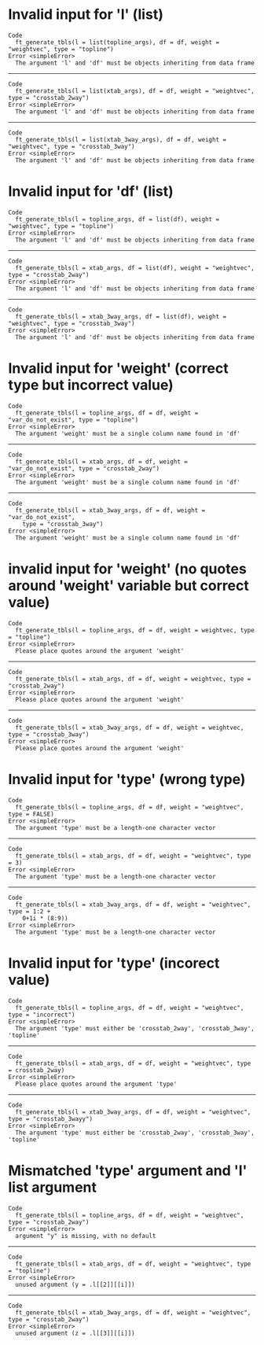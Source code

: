 # Invalid input for 'l' (list)

    Code
      ft_generate_tbls(l = list(topline_args), df = df, weight = "weightvec", type = "topline")
    Error <simpleError>
      The argument 'l' and 'df' must be objects inheriting from data frame

---

    Code
      ft_generate_tbls(l = list(xtab_args), df = df, weight = "weightvec", type = "crosstab_2way")
    Error <simpleError>
      The argument 'l' and 'df' must be objects inheriting from data frame

---

    Code
      ft_generate_tbls(l = list(xtab_3way_args), df = df, weight = "weightvec", type = "crosstab_3way")
    Error <simpleError>
      The argument 'l' and 'df' must be objects inheriting from data frame

# Invalid input for 'df' (list)

    Code
      ft_generate_tbls(l = topline_args, df = list(df), weight = "weightvec", type = "topline")
    Error <simpleError>
      The argument 'l' and 'df' must be objects inheriting from data frame

---

    Code
      ft_generate_tbls(l = xtab_args, df = list(df), weight = "weightvec", type = "crosstab_2way")
    Error <simpleError>
      The argument 'l' and 'df' must be objects inheriting from data frame

---

    Code
      ft_generate_tbls(l = xtab_3way_args, df = list(df), weight = "weightvec", type = "crosstab_3way")
    Error <simpleError>
      The argument 'l' and 'df' must be objects inheriting from data frame

# Invalid input for 'weight' (correct type but incorrect value)

    Code
      ft_generate_tbls(l = topline_args, df = df, weight = "var_do_not_exist", type = "topline")
    Error <simpleError>
      The argument 'weight' must be a single column name found in 'df'

---

    Code
      ft_generate_tbls(l = xtab_args, df = df, weight = "var_do_not_exist", type = "crosstab_2way")
    Error <simpleError>
      The argument 'weight' must be a single column name found in 'df'

---

    Code
      ft_generate_tbls(l = xtab_3way_args, df = df, weight = "var_do_not_exist",
        type = "crosstab_3way")
    Error <simpleError>
      The argument 'weight' must be a single column name found in 'df'

# invalid input for 'weight' (no quotes around 'weight' variable but correct value)

    Code
      ft_generate_tbls(l = topline_args, df = df, weight = weightvec, type = "topline")
    Error <simpleError>
      Please place quotes around the argument 'weight'

---

    Code
      ft_generate_tbls(l = xtab_args, df = df, weight = weightvec, type = "crosstab_2way")
    Error <simpleError>
      Please place quotes around the argument 'weight'

---

    Code
      ft_generate_tbls(l = xtab_3way_args, df = df, weight = weightvec, type = "crosstab_3way")
    Error <simpleError>
      Please place quotes around the argument 'weight'

# Invalid input for 'type' (wrong type)

    Code
      ft_generate_tbls(l = topline_args, df = df, weight = "weightvec", type = FALSE)
    Error <simpleError>
      The argument 'type' must be a length-one character vector

---

    Code
      ft_generate_tbls(l = xtab_args, df = df, weight = "weightvec", type = 3)
    Error <simpleError>
      The argument 'type' must be a length-one character vector

---

    Code
      ft_generate_tbls(l = xtab_3way_args, df = df, weight = "weightvec", type = 1:2 +
        0+1i * (8:9))
    Error <simpleError>
      The argument 'type' must be a length-one character vector

# Invalid input for 'type' (incorect value)

    Code
      ft_generate_tbls(l = topline_args, df = df, weight = "weightvec", type = "incorrect")
    Error <simpleError>
      The argument 'type' must either be 'crosstab_2way', 'crosstab_3way', 'topline'

---

    Code
      ft_generate_tbls(l = xtab_args, df = df, weight = "weightvec", type = crosstab_2way)
    Error <simpleError>
      Please place quotes around the argument 'type'

---

    Code
      ft_generate_tbls(l = xtab_3way_args, df = df, weight = "weightvec", type = "crosstab_3wayy")
    Error <simpleError>
      The argument 'type' must either be 'crosstab_2way', 'crosstab_3way', 'topline'

# Mismatched 'type' argument and 'l' list argument

    Code
      ft_generate_tbls(l = topline_args, df = df, weight = "weightvec", type = "crosstab_2way")
    Error <simpleError>
      argument "y" is missing, with no default

---

    Code
      ft_generate_tbls(l = xtab_args, df = df, weight = "weightvec", type = "topline")
    Error <simpleError>
      unused argument (y = .l[[2]][[i]])

---

    Code
      ft_generate_tbls(l = xtab_3way_args, df = df, weight = "weightvec", type = "crosstab_2way")
    Error <simpleError>
      unused argument (z = .l[[3]][[i]])

